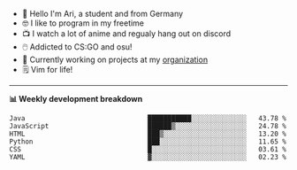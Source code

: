 * 👋 Hello I'm Ari, a student and from Germany
* 🤓 I like to program in my freetime
* 📺 I watch a lot of anime and regualy hang out on discord
* 🖱️ Addicted to CS:GO and osu!
* 👷 Currently working on projects at my [organization](https://github.com/aridevelopment-de)
* 🗒️ Vim for life!

<hr />

**📊 Weekly development breakdown**

<!--START_SECTION:waka-->

```text
Java                               ███████████░░░░░░░░░░░░░░   43.78 %
JavaScript                         ██████▒░░░░░░░░░░░░░░░░░░   24.78 %
HTML                               ███▒░░░░░░░░░░░░░░░░░░░░░   13.20 %
Python                             ███░░░░░░░░░░░░░░░░░░░░░░   11.65 %
CSS                                █░░░░░░░░░░░░░░░░░░░░░░░░   03.61 %
YAML                               ▓░░░░░░░░░░░░░░░░░░░░░░░░   02.23 %
```

<!--END_SECTION:waka-->
